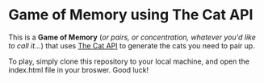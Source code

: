 # Game of Memory using The Cat API

This is a **Game of Memory** (*or pairs, or concentration, whatever you'd like to call it...*) that uses [The Cat API](https://thecatapi.com/) to generate the cats you need to pair up. 

To play, simply clone this repository to your local machine, and open the index.html file in your broswer. Good luck! 

